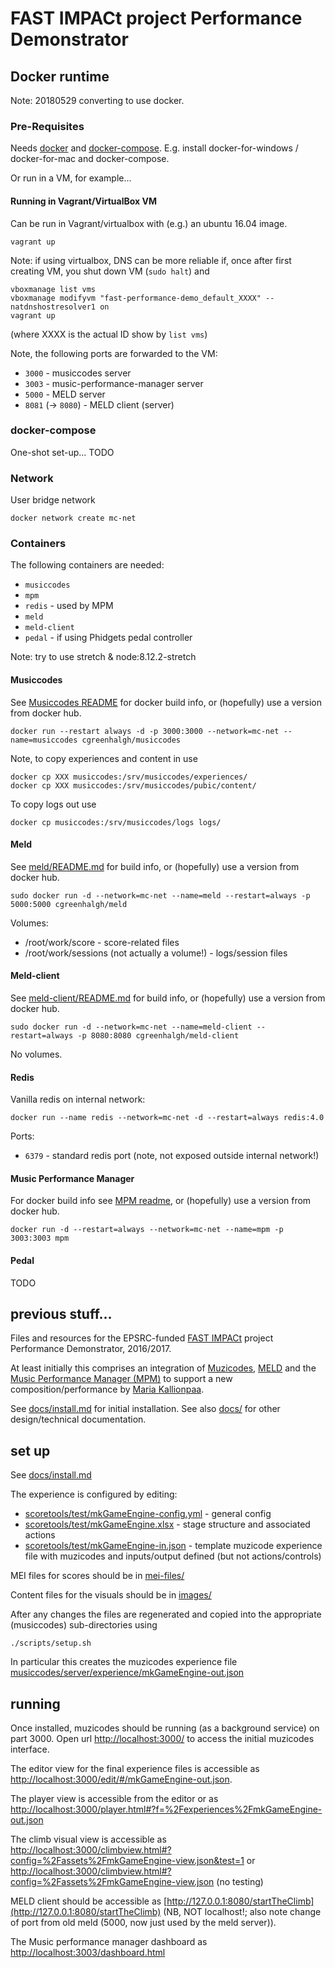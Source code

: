 # FAST IMPACt project Performance Demonstrator

## Docker runtime

Note: 20180529 converting to use docker.

### Pre-Requisites

Needs [docker](https://docs.docker.com/install/) and 
[docker-compose](https://docs.docker.com/compose/install/#install-compose).
E.g. install docker-for-windows / docker-for-mac and docker-compose. 

Or run in a VM, for example...

#### Running in Vagrant/VirtualBox VM

Can be run in Vagrant/virtualbox with (e.g.) an ubuntu 16.04 image.
```
vagrant up
```
Note: if using virtualbox, DNS can be more reliable if, once after first creating VM, you shut down VM (`sudo halt`) and 
```
vboxmanage list vms
vboxmanage modifyvm "fast-performance-demo_default_XXXX" --natdnshostresolver1 on
vagrant up
```
(where XXXX is the actual ID show by `list vms`)

Note, the following ports are forwarded to the VM:
- `3000` - musiccodes server
- `3003` - music-performance-manager server
- `5000` - MELD server
- `8081` (-> `8080`) - MELD client (server)

### docker-compose

One-shot set-up... 
TODO

### Network

User bridge network
```
docker network create mc-net
```

### Containers

The following containers are needed:
- `musiccodes`
- `mpm`
- `redis` - used by MPM
- `meld`
- `meld-client`
- `pedal` - if using Phidgets pedal controller

Note: try to use stretch & node:8.12.2-stretch

#### Musiccodes

See [Musiccodes README](https://github.com/cgreenhalgh/musiccodes)
for docker build info, or (hopefully) use a version from docker hub.

```
docker run --restart always -d -p 3000:3000 --network=mc-net --name=musiccodes cgreenhalgh/musiccodes
```
Note, to copy experiences and content in use 
```
docker cp XXX musiccodes:/srv/musiccodes/experiences/
docker cp XXX musiccodes:/srv/musiccodes/pubic/content/
```
To copy logs out use
```
docker cp musiccodes:/srv/musiccodes/logs logs/
```

#### Meld

See [meld/README.md](meld/README.md) for build info, or (hopefully) use a 
version from docker hub.

```
sudo docker run -d --network=mc-net --name=meld --restart=always -p 5000:5000 cgreenhalgh/meld
```
Volumes:
- /root/work/score - score-related files
- /root/work/sessions (not actually a volume!) - logs/session files

#### Meld-client

See [meld-client/README.md](meld-client/README.md) for build info, 
or (hopefully) use a version from docker hub.

```
sudo docker run -d --network=mc-net --name=meld-client --restart=always -p 8080:8080 cgreenhalgh/meld-client
```
No volumes.

#### Redis

Vanilla redis on internal network:
```
docker run --name redis --network=mc-net -d --restart=always redis:4.0
```

Ports:
- `6379` - standard redis port (note, not exposed outside internal network!)

#### Music Performance Manager

For docker build info see [MPM readme](https://github.com/cgreenhalgh/music-performance-manager),
or (hopefully) use a version from docker hub.

```
docker run -d --restart=always --network=mc-net --name=mpm -p 3003:3003 mpm
```

#### Pedal

TODO

## previous stuff...

Files and resources for the EPSRC-funded [FAST IMPACt](http://www.semanticaudio.ac.uk/) project Performance Demonstrator, 2016/2017.

At least initially this comprises an integration of [Muzicodes](https://github.com/cgreenhalgh/musiccodes), [MELD](https://github.com/oerc-music/meld) and the [Music Performance Manager (MPM)](https://github.com/cgreenhalgh/music-performance-manager) to support a new composition/performance by [Maria Kallionpaa](https://uk.linkedin.com/in/mariakallionpaa).

See [docs/install.md](docs/install.md) for initial installation. See also [docs/](docs/) for other design/technical documentation.

## set up

See [docs/install.md](docs/install.md)

The experience is configured by editing:
- [scoretools/test/mkGameEngine-config.yml](scoretools/test/mkGameEngine-config.yml) - general config
- [scoretools/test/mkGameEngine.xlsx](scoretools/test/mkGameEngine.xlsx) - stage structure and associated actions
- [scoretools/test/mkGameEngine-in.json](scoretools/test/mkGameEngine-in.json) - template muzicode experience file with muzicodes and inputs/output defined (but not actions/controls)

MEI files for scores should be in [mei-files/](mei-files/)

Content files for the visuals should be in [images/](images/)

After any changes the files are regenerated and copied into the appropriate (musiccodes) sub-directories using
```
./scripts/setup.sh
```

In particular this creates the muzicodes experience file [musiccodes/server/experience/mkGameEngine-out.json](musiccodes/server/experience/mkGameEngine-out.json)

## running

Once installed, muzicodes should be running (as a background service) on part 3000. Open url [http://localhost:3000/](http://localhost:3000/) to access the initial muzicodes interface.

The editor view for the final experience files is accessible as [http://localhost:3000/edit/#/mkGameEngine-out.json](http://localhost:3000/edit/#/mkGameEngine-out.json).

The player view is accessible from the editor or as [http://localhost:3000/player.html#?f=%2Fexperiences%2FmkGameEngine-out.json](http://localhost:3000/player.html#?f=%2Fexperiences%2FmkGameEngine-out.json)

The climb visual view is accessible as [http://localhost:3000/climbview.html#?config=%2Fassets%2FmkGameEngine-view.json&test=1](http://localhost:3000/climbview.html#?config=%2Fassets%2FmkGameEngine-view.json&test=1) or
[http://localhost:3000/climbview.html#?config=%2Fassets%2FmkGameEngine-view.json](http://localhost:3000/climbview.html#?config=%2Fassets%2FmkGameEngine-view.json) (no testing) 

MELD client should be  accessible as [http://127.0.0.1:8080/startTheClimb](http://127.0.0.1:8080/startTheClimb) (NB, NOT localhost!; also note change of port from old meld (5000, now just used by the meld server)).

The Music performance manager dashboard as [http://localhost:3003/dashboard.html](http://localhost:3003/dashboard.html)

